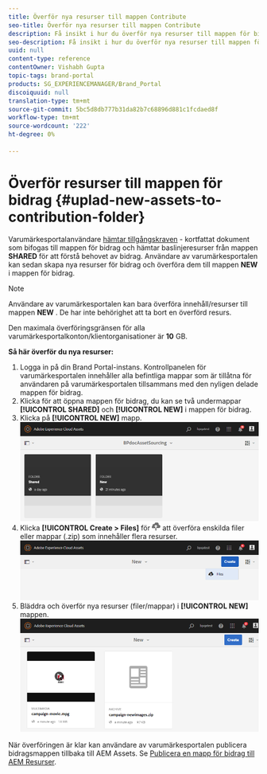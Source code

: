 ```yaml
---
title: Överför nya resurser till mappen Contribute
seo-title: Överför nya resurser till mappen Contribute
description: Få insikt i hur du överför nya resurser till mappen för bidrag i varumärkesportalen.
seo-description: Få insikt i hur du överför nya resurser till mappen för bidrag i varumärkesportalen.
uuid: null
content-type: reference
contentOwner: Vishabh Gupta
topic-tags: brand-portal
products: SG_EXPERIENCEMANAGER/Brand_Portal
discoiquuid: null
translation-type: tm+mt
source-git-commit: 5bc5d8db777b31da82b7c68896d881c1fcdaed8f
workflow-type: tm+mt
source-wordcount: '222'
ht-degree: 0%

---
```



# Överför resurser till mappen för bidrag {#uplad-new-assets-to-contribution-folder}

Varumärkesportalanvändare [hämtar tillgångskraven](brand-portal-download-asset-requirements.md) - kortfattat dokument som bifogas till mappen för bidrag och hämtar baslinjeresurser från mappen **SHARED** för att förstå behovet av bidrag.
Användare av varumärkesportalen kan sedan skapa nya resurser för bidrag och överföra dem till mappen **NEW** i mappen för bidrag.

>[!NOTE]
>
>Användare av varumärkesportalen kan bara överföra innehåll/resurser till mappen **NEW** . De har inte behörighet att ta bort en överförd resurs.
>
>Den maximala överföringsgränsen för alla varumärkesportalkonton/klientorganisationer är **10** GB.


**Så här överför du nya resurser:**

1. Logga in på din Brand Portal-instans.
Kontrollpanelen för varumärkesportalen innehåller alla befintliga mappar som är tillåtna för användaren på varumärkesportalen tillsammans med den nyligen delade mappen för bidrag.
1. Klicka för att öppna mappen för bidrag, du kan se två undermappar **[!UICONTROL SHARED]** och **[!UICONTROL NEW]** i mappen för bidrag.
1. Klicka på **[!UICONTROL NEW]** mapp.
   ![](assets/upload-new-assets1.png)
1. Klicka **[!UICONTROL Create > Files]** för ![](assets/upload.png) att överföra enskilda filer eller mappar (.zip) som innehåller flera resurser.
   ![](assets/upload-new-assets2.png)
1. Bläddra och överför nya resurser (filer/mappar) i **[!UICONTROL NEW]** mappen.
   ![](assets/upload-new-assets3.png)

När överföringen är klar kan användare av varumärkesportalen publicera bidragsmappen tillbaka till AEM Assets. Se [Publicera en mapp för bidrag till AEM Resurser](brand-portal-publish-contribution-folder-to-aem-assets.md).